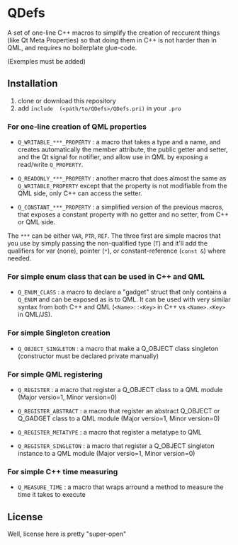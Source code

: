 QDefs
==============

A set of one-line C++ macros to simplify the creation of reccurent things (like Qt Meta Properties) so that doing them in C++ is not harder than in QML, and requires no boilerplate glue-code.

(Exemples must be added)

Installation
------------
1. clone or download this repository
2. add `include  (<path/to/QDefs>/QDefs.pri)` in your `.pro`

### For one-line creation of QML properties

* `Q_WRITABLE_***_PROPERTY` : a macro that takes a type and a name, and creates automatically the member attribute, the public getter and setter, and the Qt signal for notifier, and allow use in QML by exposing a read/write `Q_PROPERTY`.

* `Q_READONLY_***_PROPERTY` : another macro that does almost the same as `Q_WRITABLE_PROPERTY` except that the property is not modifiable from the QML side, only C++ can access the setter.

* `Q_CONSTANT_***_PROPERTY` : a simplified version of the previous macros, that exposes a constant property with no getter and no setter, from C++ or QML side.

The `***` can be either `VAR`, `PTR`, `REF`. The three first are simple macros that you use by simply passing the non-qualified type (`T`) and it'll add the qualifiers for var (none), pointer (`*`), or constant-reference (`const &`) where needed.

### For simple enum class that can be used in C++ and QML

* `Q_ENUM_CLASS` : a macro to declare a "gadget" struct that only contains a `Q_ENUM` and can be exposed as is to QML. It can be used with very similar syntax from both C++ and QML (`<Name>::<Key>` in C++ vs `<Name>.<Key>` in QML/JS).

### For simple Singleton creation

* `Q_OBJECT_SINGLETON` : a macro that make a Q_OBJECT class singleton (constructor must be declared private manually)

### For simple QML registering

* `Q_REGISTER` : a macro that register a Q_OBJECT class to a QML module (Major versio=1, Minor version=0)

* `Q_REGISTER_ABSTRACT` : a macro that register an abstract Q_OBJECT or Q_GADGET class to a QML module (Major versio=1, Minor version=0)

* `Q_REGISTER_METATYPE` : a macro that register a metatype to QML

* `Q_REGISTER_SINGLETON` : a macro that register a Q_OBJECT singleton instance to a QML module (Major versio=1, Minor version=0)

### For simple C++ time measuring

* `Q_MEASURE_TIME` : a macro that wraps arround a method to measure the time it takes to execute

## License

Well, license here is pretty "super-open"
